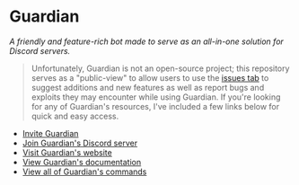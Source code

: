 # Guardian
*A friendly and feature-rich bot made to serve as an all-in-one solution for Discord servers.*

> Unfortunately, Guardian is not an open-source project; this repository serves as a "public-view" to allow users to use the [issues tab](https://github.com/coopersully/guardian-public/issues) to suggest additions and new features as well as report bugs and exploits they may encounter while using Guardian. If you're looking for any of Guardian's resources, I've included a few links below for quick and easy access.

- [Invite Guardian](https://discord.com/api/oauth2/authorize?client_id=885618073904767008&permissions=8&scope=bot%20applications.commands)
- [Join Guardian's Discord server](https://discord.gg/XugQ6AGY3S/)
- [Visit Guardian's website](https://guardian.coopersully.me/)
- [View Guardian's documentation](https://guardian.coopersully.me/docs/)
- [View all of Guardian's commands](https://guardian.coopersully.me/docs/commands/)
